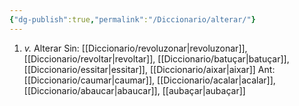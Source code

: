 ```yaml
---
{"dg-publish":true,"permalink":"/Diccionario/alterar/"}
---
```


1. *v.* Alterar
    Sin: [[Diccionario/revoluzonar\|revoluzonar]], [[Diccionario/revoltar\|revoltar]], [[Diccionario/batuçar\|batuçar]], [[Diccionario/essitar\|essitar]], [[Diccionario/aixar\|aixar]]
    Ant: [[Diccionario/caumar\|caumar]], [[Diccionario/acalar\|acalar]], [[Diccionario/abaucar\|abaucar]], [[aubaçar\|aubaçar]]